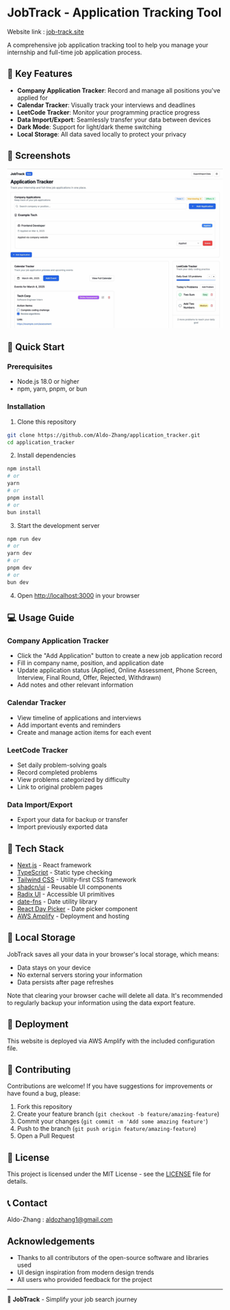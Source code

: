 # JobTrack - Application Tracking Tool

Website link : [job-track.site](job-track.site)

A comprehensive job application tracking tool to help you manage your internship and full-time job application process.

## 🌟 Key Features

- **Company Application Tracker**: Record and manage all positions you've applied for
- **Calendar Tracker**: Visually track your interviews and deadlines
- **LeetCode Tracker**: Monitor your programming practice progress
- **Data Import/Export**: Seamlessly transfer your data between devices
- **Dark Mode**: Support for light/dark theme switching
- **Local Storage**: All data saved locally to protect your privacy

## 📸 Screenshots

![App Screenshot](/src/images/screen_shot.jpg)

## 🚀 Quick Start

### Prerequisites

- Node.js 18.0 or higher
- npm, yarn, pnpm, or bun

### Installation

1. Clone this repository
```bash
git clone https://github.com/Aldo-Zhang/application_tracker.git
cd application_tracker
```

2. Install dependencies
```bash
npm install
# or
yarn
# or
pnpm install
# or
bun install
```

3. Start the development server
```bash
npm run dev
# or
yarn dev
# or
pnpm dev
# or
bun dev
```

4. Open [http://localhost:3000](http://localhost:3000) in your browser

## 💻 Usage Guide

### Company Application Tracker
- Click the "Add Application" button to create a new job application record
- Fill in company name, position, and application date
- Update application status (Applied, Online Assessment, Phone Screen, Interview, Final Round, Offer, Rejected, Withdrawn)
- Add notes and other relevant information

### Calendar Tracker
- View timeline of applications and interviews
- Add important events and reminders
- Create and manage action items for each event

### LeetCode Tracker
- Set daily problem-solving goals
- Record completed problems
- View problems categorized by difficulty
- Link to original problem pages

### Data Import/Export
- Export your data for backup or transfer
- Import previously exported data

## 🔧 Tech Stack

- [Next.js](https://nextjs.org) - React framework
- [TypeScript](https://www.typescriptlang.org) - Static type checking
- [Tailwind CSS](https://tailwindcss.com) - Utility-first CSS framework
- [shadcn/ui](https://ui.shadcn.com/) - Reusable UI components
- [Radix UI](https://www.radix-ui.com/) - Accessible UI primitives
- [date-fns](https://date-fns.org/) - Date utility library
- [React Day Picker](https://react-day-picker.js.org/) - Date picker component
- [AWS Amplify](https://aws.amazon.com/amplify/) - Deployment and hosting

## 📱 Local Storage

JobTrack saves all your data in your browser's local storage, which means:
- Data stays on your device
- No external servers storing your information
- Data persists after page refreshes

Note that clearing your browser cache will delete all data. It's recommended to regularly backup your information using the data export feature.

## 🚢 Deployment

This website is deployed via AWS Amplify with the included configuration file.

## 🤝 Contributing

Contributions are welcome! If you have suggestions for improvements or have found a bug, please:

1. Fork this repository
2. Create your feature branch (`git checkout -b feature/amazing-feature`)
3. Commit your changes (`git commit -m 'Add some amazing feature'`)
4. Push to the branch (`git push origin feature/amazing-feature`)
5. Open a Pull Request

## 📝 License

This project is licensed under the MIT License - see the [LICENSE](LICENSE) file for details.

## 📞 Contact

Aldo-Zhang : aldozhang1@gmail.com

## Acknowledgements

- Thanks to all contributors of the open-source software and libraries used
- UI design inspiration from modern design trends
- All users who provided feedback for the project

---

💼 **JobTrack** - Simplify your job search journey
